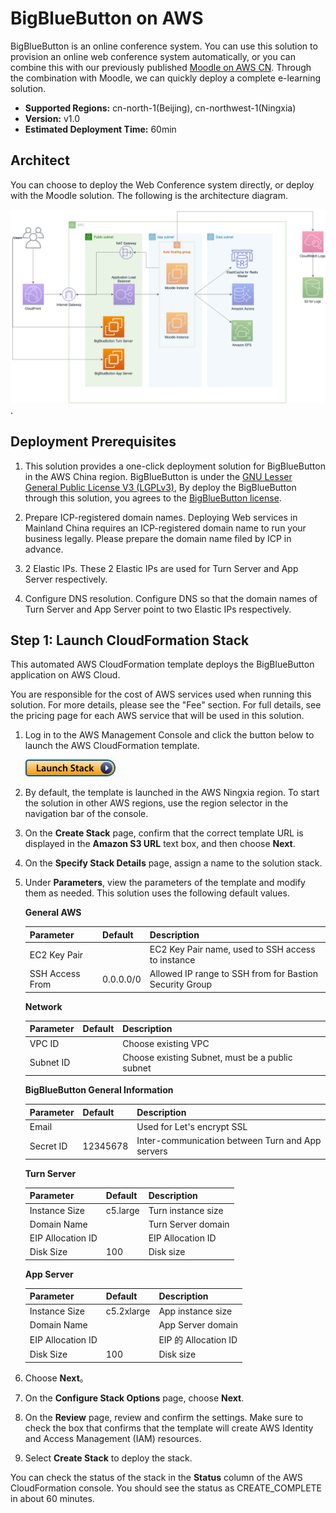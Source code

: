 # BigBlueButton on AWS 

BigBlueButton is an online conference system. You can use this solution to provision an online web conference system
automatically, or you can combine this with our previously published 
[Moodle on AWS CN](https://github.com/aws-samples/moodle-on-aws-cn). Through the combination with Moodle, we can quickly 
deploy a complete e-learning solution. 

- **Supported Regions:** cn-north-1(Beijing), cn-northwest-1(Ningxia)
- **Version:** v1.0
- **Estimated Deployment Time:** 60min

## Architect

You can choose to deploy the Web Conference system directly, or deploy with the Moodle solution. The following 
is the architecture diagram.

![Architect](assets/architecture.png). 

## Deployment Prerequisites

1. This solution provides a one-click deployment solution for BigBlueButton in the AWS China region. 
BigBlueButton is under the [GNU Lesser General Public License V3 (LGPLv3)](https://www.gnu.org/licenses/lgpl-3.0.html), 
By deploy the BigBlueButton through this solution, you agrees to the [BigBlueButton license](https://bigbluebutton.org/open-source-license/).

2. Prepare ICP-registered domain names. Deploying Web services in Mainland China requires an ICP-registered domain 
name to run your business legally. Please prepare the domain name filed by ICP in advance.

3. 2 Elastic IPs. These 2 Elastic IPs are used for Turn Server and App Server respectively.

4. Configure DNS resolution. Configure DNS so that the domain names of Turn Server and App Server point 
to two Elastic IPs respectively.

## Step 1: Launch CloudFormation Stack

This automated AWS CloudFormation template deploys the BigBlueButton application on AWS Cloud.

You are responsible for the cost of AWS services used when running this solution. For more details, please see the "Fee" 
section. For full details, see the pricing page for each AWS service that will be used in this solution.

1. Log in to the AWS Management Console and click the button below to launch the AWS CloudFormation template.

    [![Launch Stack](launch-stack.png)](https://cn-northwest-1.console.amazonaws.cn/cloudformation/home?region=cn-northwest-1#/stacks/create/template?stackName=BigBlueButton&templateURL=https:%2F%2Faws-solutions-reference.s3.cn-north-1.amazonaws.com.cn%2Fbig-blue-button-on-aws%2Flatest%2F00-master.template)
    
1. By default, the template is launched in the AWS Ningxia region. To start the solution in other AWS regions, use the 
region selector in the navigation bar of the console.

1. On the **Create Stack** page, confirm that the correct template URL is displayed in the **Amazon S3 URL** text box, and then choose **Next**.

1. On the **Specify Stack Details** page, assign a name to the solution stack.

1. Under **Parameters**, view the parameters of the template and modify them as needed. This solution uses the following default values.

    **General AWS**

    | Parameter            | Default    | Description                                                  |
    | --------------- | --------- | ----------------------------------------------------- |
    | EC2 Key Pair    |           | EC2 Key Pair name, used to SSH access to instance |
    | SSH Access From | 0.0.0.0/0 | Allowed IP range to SSH from for Bastion Security Group            |

    **Network**

    | Parameter                         | Default        | Description                                                         |
    | ---------------------------- | ------------- | ------------------------------------------------------------ |
    | VPC ID                       |               | Choose existing VPC                                        |
    | Subnet ID                    |               | Choose existing Subnet, must be a public subnet                          |

    **BigBlueButton General Information**

    | Parameter                 | Default         | Description                                     |
    | -------------------- | -------------- | ---------------------------------------- |
    | Email                |                | Used for Let's encrypt SSL       |
    | Secret ID            | 12345678       | Inter-communication between Turn and App servers     |

    **Turn Server**

    | Parameter               | Default      | Description               |
    | ------------------ | ----------- | ------------------ |
    | Instance Size      | c5.large    | Turn instance size     |
    | Domain Name        |             | Turn Server domain      |
    | EIP Allocation ID  |             | EIP  Allocation ID      |
    | Disk Size          | 100         | Disk size     |

    **App Server**

    | Parameter               | Default      | Description               |
    | ------------------ | ----------- | ------------------ |
    | Instance Size      | c5.2xlarge    | App instance size     |
    | Domain Name        |             | App Server domain      |
    | EIP Allocation ID  |             | EIP 的 Allocation ID      |
    | Disk Size          | 100         | Disk size     |

2. Choose **Next**。

3. On the **Configure Stack Options** page, choose **Next**.

4. On the **Review** page, review and confirm the settings. Make sure to check the box that confirms 
that the template will create AWS Identity and Access Management (IAM) resources.

5. Select **Create Stack** to deploy the stack.

You can check the status of the stack in the **Status** column of the AWS CloudFormation console. 
You should see the status as CREATE_COMPLETE in about 60 minutes.
